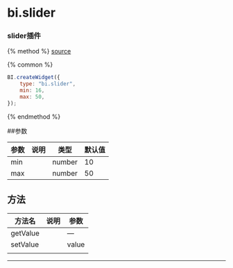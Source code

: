 # bi.slider

### slider插件

{% method %}
[source](https://jsfiddle.net/fineui/k6svamdz/)

{% common %}
```javascript
BI.createWidget({
    type: "bi.slider",
    min: 16,
    max: 50,
});
```

{% endmethod %}



##参数

| 参数   | 说明   | 类型     | 默认值  |
| ---- | ---- | ------ | ---- |
| min  |      | number | 10   |
| max  |      | number | 50   |



## 方法

| 方法名      | 说明   | 参数    |
| -------- | ---- | ----- |
| getValue |      | —     |
| setValue |      | value |
|          |      |       |

------

